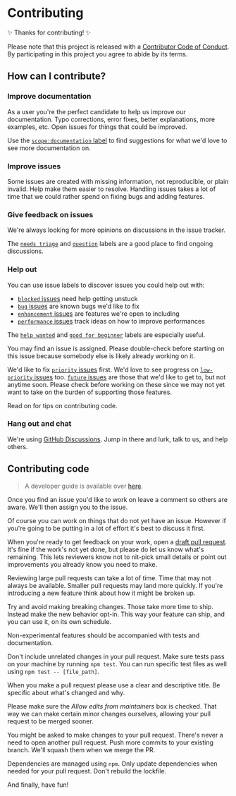 # Contributing

✨ Thanks for contributing! ✨

Please note that this project is released with a [Contributor Code of Conduct](CODE_OF_CONDUCT.md). By participating in this project you agree to abide by its terms.

## How can I contribute?

### Improve documentation

As a user you're the perfect candidate to help us improve our documentation. Typo corrections, error fixes, better explanations, more examples, etc. Open issues for things that could be improved.

Use the [`scope:documentation` label](https://github.com/thoughtsunificator/instagram-dm-unsender/labels/scope%3Adocumentation) to find suggestions for what we'd love to see more documentation on.

### Improve issues

Some issues are created with missing information, not reproducible, or plain invalid. Help make them easier to resolve. Handling issues takes a lot of time that we could rather spend on fixing bugs and adding features.

### Give feedback on issues

We're always looking for more opinions on discussions in the issue tracker.

The [`needs triage`](https://github.com/thoughtsunificator/instagram-dm-unsender/labels/needs%20triage) and [`question`](https://github.com/thoughtsunificator/instagram-dm-unsender/labels/question) labels are a good place to find ongoing discussions.

### Help out

You can use issue labels to discover issues you could help out with:

* [`blocked` issues](https://github.com/thoughtsunificator/instagram-dm-unsender/labels/blocked) need help getting unstuck
* [`bug` issues](https://github.com/thoughtsunificator/instagram-dm-unsender/labels/bug) are known bugs we'd like to fix
* [`enhancement` issues](https://github.com/thoughtsunificator/instagram-dm-unsender/labels/enhancement) are features we're open to including
* [`performance` issues](https://github.com/thoughtsunificator/instagram-dm-unsender/labels/performance) track ideas on how to improve performances

The [`help wanted`](https://github.com/thoughtsunificator/instagram-dm-unsender/labels/help%20wanted) and [`good for beginner`](https://github.com/thoughtsunificator/instagram-dm-unsender/labels/good%20for%20beginner) labels are especially useful.

You may find an issue is assigned. Please double-check before starting on this issue because somebody else is likely already working on it.

We'd like to fix [`priority` issues](https://github.com/thoughtsunificator/instagram-dm-unsender/labels/priority) first. We'd love to see progress on [`low-priority` issues](https://github.com/thoughtsunificator/instagram-dm-unsender/labels/low%20priority) too. [`future` issues](https://github.com/thoughtsunificator/instagram-dm-unsender/labels/future) are those that we'd like to get to, but not anytime soon. Please check before working on these since we may not yet want to take on the burden of supporting those features.

Read on for tips on contributing code.

### Hang out and chat

We're using [GitHub Discussions](https://github.com/thoughtsunificator/instagram-dm-unsender/discussions). Jump in there and lurk, talk to us, and help others.

## Contributing code

> A developer guide is available over [here](../documentation/developer-manual.md).

Once you find an issue you'd like to work on leave a comment so others are aware. We'll then assign you to the issue.

Of course you can work on things that do not yet have an issue. However if you're going to be putting in a lot of effort it's best to discuss it first.

When you're ready to get feedback on your work, open a [draft pull request](https://help.github.com/en/github/collaborating-with-issues-and-pull-requests/about-pull-requests#draft-pull-requests). It's fine if the work's not yet done, but please do let us know what's remaining. This lets reviewers know not to nit-pick small details or point out improvements you already know you need to make.

Reviewing large pull requests can take a lot of time. Time that may not always be available. Smaller pull requests may land more quickly. If you're introducing a new feature think about how it might be broken up. 

Try and avoid making breaking changes. Those take more time to ship. Instead make the new behavior opt-in. This way your feature can ship, and you can use it, on its own schedule.

Non-experimental features should be accompanied with tests and documentation.

Don't include unrelated changes in your pull request. Make sure tests pass on your machine by running `npm test`. You can run specific test files as well using `npm test -- [file_path]`.

When you make a pull request please use a clear and descriptive title. Be specific about what's changed and why.

Please make sure the *Allow edits from maintainers* box is checked. That way we can make certain minor changes ourselves, allowing your pull request to be merged sooner.

You might be asked to make changes to your pull request. There's never a need to open another pull request. Push more commits to your existing branch. We'll squash them when we merge the PR.

Dependencies are managed using `npm`. Only update dependencies when needed for your pull request. Don't rebuild the lockfile.

And finally, have fun!
